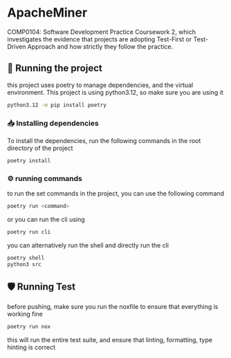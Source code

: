 # ApacheMiner
COMP0104: Software Development Practice Coursework 2, which investigates the evidence that projects are adopting Test-First or Test-Driven Approach and how strictly they follow the practice.


## :rocket: Running the project 

this project uses poetry to manage dependencies, and the virtual environment. This project is using python3.12, so make sure you are using it 

```bash
python3.12 -m pip install poetry 
```


### :inbox_tray: Installing dependencies 

To install the dependencies, run the following commands in the root directory of the project


```bash
poetry install 
```

### :gear: running commands

to run the set commands in the project, you can use the following command 


```bash 
poetry run <command>

```

or you can run the cli using 
```bash 
poetry run cli
```

you can alternatively run the shell and directly run the cli 

```bash
poetry shell
python3 src
```

## :shield: Running Test 

before pushing, make sure you run the noxfile to ensure that everything is working fine
```bash 
poetry run nox 
```

this will run the entire test suite, and ensure that linting, formatting, type hinting is correct
